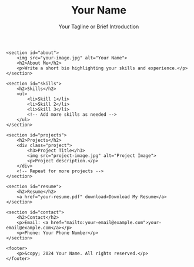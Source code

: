 <!DOCTYPE html>
<html lang="en">
<head>
    <meta charset="UTF-8">
    <meta name="viewport" content="width=device-width, initial-scale=1.0">
    <title>My Portfolio</title>
    <link rel="stylesheet" href="styles.css">
</head>
<body>
    <header>
        <h1>Your Name</h1>
        <p>Your Tagline or Brief Introduction</p>
    </header>
    
    <section id="about">
        <img src="your-image.jpg" alt="Your Name">
        <h2>About Me</h2>
        <p>Write a short bio highlighting your skills and experience.</p>
    </section>
    
    <section id="skills">
        <h2>Skills</h2>
        <ul>
            <li>Skill 1</li>
            <li>Skill 2</li>
            <li>Skill 3</li>
            <!-- Add more skills as needed -->
        </ul>
    </section>
    
    <section id="projects">
        <h2>Projects</h2>
        <div class="project">
            <h3>Project Title</h3>
            <img src="project-image.jpg" alt="Project Image">
            <p>Project description.</p>
        </div>
        <!-- Repeat for more projects -->
    </section>
    
    <section id="resume">
        <h2>Resume</h2>
        <a href="your-resume.pdf" download>Download My Resume</a>
    </section>
    
    <section id="contact">
        <h2>Contact</h2>
        <p>Email: <a href="mailto:your-email@example.com">your-email@example.com</a></p>
        <p>Phone: Your Phone Number</p>
    </section>
    
    <footer>
        <p>&copy; 2024 Your Name. All rights reserved.</p>
    </footer>
</body>
</html>

